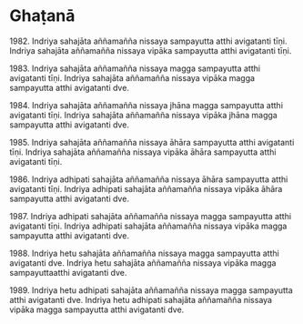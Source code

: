 # Ghaṭanā

1982\. Indriya sahajāta aññamañña nissaya sampayutta atthi avigatanti tīṇi. Indriya sahajāta aññamañña nissaya vipāka sampayutta atthi avigatanti tīṇi.

1983\. Indriya sahajāta aññamañña nissaya magga sampayutta atthi avigatanti tīṇi. Indriya sahajāta aññamañña nissaya vipāka magga sampayutta atthi avigatanti dve.

1984\. Indriya sahajāta aññamañña nissaya jhāna magga sampayutta atthi avigatanti tīṇi. Indriya sahajāta aññamañña nissaya vipāka jhāna magga sampayutta atthi avigatanti dve.

1985\. Indriya sahajāta aññamañña nissaya āhāra sampayutta atthi avigatanti tīṇi. Indriya sahajāta aññamañña nissaya vipāka āhāra sampayutta atthi avigatanti tīṇi.

1986\. Indriya adhipati sahajāta aññamañña nissaya āhāra sampayutta atthi avigatanti tīṇi. Indriya adhipati sahajāta aññamañña nissaya vipāka āhāra sampayutta atthi avigatanti dve.

1987\. Indriya adhipati sahajāta aññamañña nissaya magga sampayutta atthi avigatanti tīṇi. Indriya adhipati sahajāta aññamañña nissaya vipāka magga sampayutta atthi avigatanti dve.

1988\. Indriya hetu sahajāta aññamañña nissaya magga sampayutta atthi avigatanti dve. Indriya hetu sahajāta aññamañña nissaya vipāka magga sampayuttaatthi avigatanti dve.

1989\. Indriya hetu adhipati sahajāta aññamañña nissaya magga sampayutta atthi avigatanti dve. Indriya hetu adhipati sahajāta aññamañña nissaya vipāka magga sampayutta atthi avigatanti dve.
